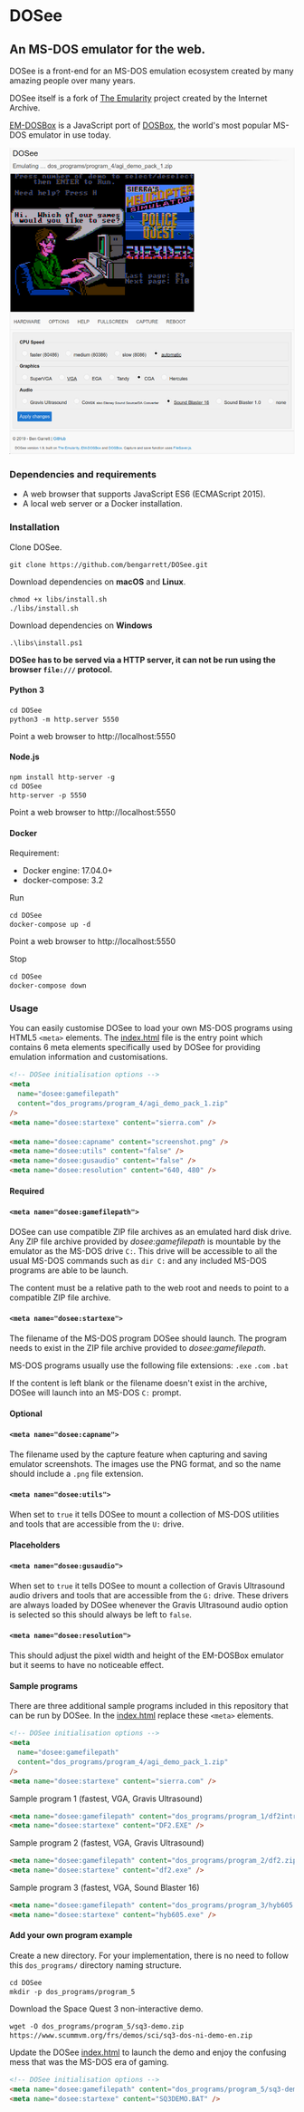 # DOSee

## An MS-DOS emulator for the web.

DOSee is a front-end for an MS-DOS emulation ecosystem created by many amazing people over many years.

DOSee itself is a fork of [The Emularity](https://github.com/db48x/emularity) project created by the Internet Archive.

[EM-DOSBox](https://github.com/dreamlayers/em-dosbox/) is a JavaScript port of [DOSBox](https://www.dosbox.com), the world's most popular MS-DOS emulator in use today.

![DOSee preview](images/preview.png)

### Dependencies and requirements

- A web browser that supports JavaScript ES6 (ECMAScript 2015).
- A local web server or a Docker installation.

### Installation

Clone DOSee.

```
git clone https://github.com/bengarrett/DOSee.git
```

Download dependencies on **macOS** and **Linux**.

```
chmod +x libs/install.sh
./libs/install.sh
```

Download dependencies on **Windows**

```
.\libs\install.ps1
```

**DOSee has to be served via a HTTP server, it can not be run using the browser `file:///` protocol.**

#### Python 3

```
cd DOSee
python3 -m http.server 5550
```

Point a web browser to http://localhost:5550

#### Node.js

```
npm install http-server -g
cd DOSee
http-server -p 5550
```

Point a web browser to http://localhost:5550

#### Docker

Requirement:

- Docker engine: 17.04.0+
- docker-compose: 3.2

Run

```
cd DOSee
docker-compose up -d
```

Point a web browser to http://localhost:5550

Stop

```
cd DOSee
docker-compose down
```

### Usage

You can easily customise DOSee to load your own MS-DOS programs using HTML5 `<meta>` elements. The [index.html](index.html) file is the entry point which contains 6 meta elements specifically used by DOSee for providing emulation information and customisations.

```html
<!-- DOSee initialisation options -->
<meta
  name="dosee:gamefilepath"
  content="dos_programs/program_4/agi_demo_pack_1.zip"
/>
<meta name="dosee:startexe" content="sierra.com" />

<meta name="dosee:capname" content="screenshot.png" />
<meta name="dosee:utils" content="false" />
<meta name="dosee:gusaudio" content="false" />
<meta name="dosee:resolution" content="640, 480" />
```

#### Required

#### `<meta name="dosee:gamefilepath">`

DOSee can use compatible ZIP file archives as an emulated hard disk drive. Any ZIP file archive provided by _dosee:gamefilepath_ is mountable by the emulator as the MS-DOS drive `C:`. This drive will be accessible to all the usual MS-DOS commands such as `dir C:` and any included MS-DOS programs are able to be launch.

The content must be a relative path to the web root and needs to point to a compatible ZIP file archive.

#### `<meta name="dosee:startexe">`

The filename of the MS-DOS program DOSee should launch. The program needs to exist in the ZIP file archive provided to _dosee:gamefilepath_.

MS-DOS programs usually use the following file extensions: `.exe` `.com` `.bat`

If the content is left blank or the filename doesn't exist in the archive, DOSee will launch into an MS-DOS `C:` prompt.

#### Optional

#### `<meta name="dosee:capname">`

The filename used by the capture feature when capturing and saving emulator screenshots. The images use the PNG format, and so the name should include a `.png` file extension.

#### `<meta name="dosee:utils">`

When set to `true` it tells DOSee to mount a collection of MS-DOS utilities and tools that are accessible from the `U:` drive.

#### Placeholders

#### `<meta name="dosee:gusaudio">`

When set to `true` it tells DOSee to mount a collection of Gravis Ultrasound audio drivers and tools that are accessible from the `G:` drive. These drivers are always loaded by DOSee whenever the Gravis Ultrasound audio option is selected so this should always be left to `false`.

#### `<meta name="dosee:resolution">`

This should adjust the pixel width and height of the EM-DOSBox emulator but it seems to have no noticeable effect.

#### Sample programs

There are three additional sample programs included in this repository that can be run by DOSee. In the [index.html](index.html) replace these `<meta>` elements.

```html
<!-- DOSee initialisation options -->
<meta
  name="dosee:gamefilepath"
  content="dos_programs/program_4/agi_demo_pack_1.zip"
/>
<meta name="dosee:startexe" content="sierra.com" />
```

Sample program 1 (fastest, VGA, Gravis Ultrasound)

```html
<meta name="dosee:gamefilepath" content="dos_programs/program_1/df2intro.zip" />
<meta name="dosee:startexe" content="DF2.EXE" />
```

Sample program 2 (fastest, VGA, Gravis Ultrasound)

```html
<meta name="dosee:gamefilepath" content="dos_programs/program_2/df2.zip" />
<meta name="dosee:startexe" content="df2.exe" />
```

Sample program 3 (fastest, VGA, Sound Blaster 16)

```html
<meta name="dosee:gamefilepath" content="dos_programs/program_3/hyb605.zip" />
<meta name="dosee:startexe" content="hyb605.exe" />
```

#### Add your own program example

Create a new directory. For your implementation, there is no need to follow this `dos_programs/` directory naming structure.

```
cd DOSee
mkdir -p dos_programs/program_5
```

Download the Space Quest 3 non-interactive demo.

```
wget -O dos_programs/program_5/sq3-demo.zip https://www.scummvm.org/frs/demos/sci/sq3-dos-ni-demo-en.zip
```

Update the DOSee [index.html](index.html) to launch the demo and enjoy the confusing mess that was the MS-DOS era of gaming.

```html
<!-- DOSee initialisation options -->
<meta name="dosee:gamefilepath" content="dos_programs/program_5/sq3-demo.zip" />
<meta name="dosee:startexe" content="SQ3DEMO.BAT" />
```
